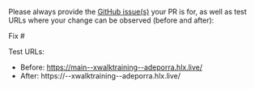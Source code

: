 Please always provide the [GitHub issue(s)](../issues) your PR is for, as well as test URLs where your change can be observed (before and after):

Fix #<gh-issue-id>

Test URLs:
- Before: https://main--xwalktraining--adeporra.hlx.live/
- After: https://<branch>--xwalktraining--adeporra.hlx.live/

